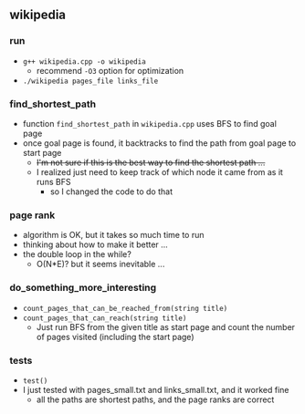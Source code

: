 ## wikipedia

### run

- `g++ wikipedia.cpp -o wikipedia`
  - recommend `-O3` option for optimization
- `./wikipedia pages_file links_file`

### find_shortest_path

- function `find_shortest_path` in `wikipedia.cpp` uses BFS to find goal page
- once goal page is found, it backtracks to find the path from goal page to start page
  - ~~I'm not sure if this is the best way to find the shortest path ...~~
  - I realized just need to keep track of which node it came from as it runs BFS
    - so I changed the code to do that

### page rank

- algorithm is OK, but it takes so much time to run
- thinking about how to make it better ...
- the double loop in the while?
  - O(N*E)? but it seems inevitable ...

### do_something_more_interesting

- `count_pages_that_can_be_reached_from(string title)`
- `count_pages_that_can_reach(string title)`
  - Just run BFS from the given title as start page and count the number of pages visited (including the start page)

### tests

- `test()`
- I just tested with pages_small.txt and links_small.txt, and it worked fine
  - all the paths are shortest paths, and the page ranks are correct
